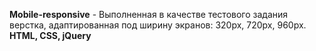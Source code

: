 <b>Mobile-responsive</b> - Выполненная в качестве тестового задания верстка, адаптированная под ширину экранов: 320px, 720px, 960px. <br>
<b>HTML, CSS, jQuery</b>
